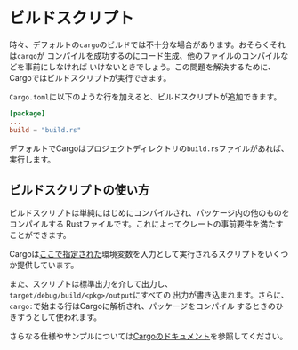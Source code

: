 # ビルドスクリプト

時々、デフォルトの`cargo`のビルドでは不十分な場合があります。おそらくそれは`cargo`が
コンパイルを成功するのにコード生成、他のファイルのコンパイルなどを事前にしなければ
いけないときでしょう。この問題を解決するために、Cargoではビルドスクリプトが実行できます。

`Cargo.toml`に以下のような行を加えると、ビルドスクリプトが追加できます。

```toml
[package]
...
build = "build.rs"
```

デフォルトでCargoはプロジェクトディレクトリの`build.rs`ファイルがあれば、
実行します。

## ビルドスクリプトの使い方

ビルドスクリプトは単純にはじめにコンパイルされ、パッケージ内の他のものをコンパイルする
Rustファイルです。これによってクレートの事前要件を満たすことができます。

Cargoは[ここで指定された][specified here]環境変数を入力として実行されるスクリプトをいくつか提供しています。

また、スクリプトは標準出力を介して出力し、`target/debug/build/<pkg>/output`にすべての
出力が書き込まれます。さらに、`cargo:`で始まる行はCargoに解析され、パッケージをコンパイル
するときのひきすうとして使われます。

さらなる仕様やサンプルについては[Cargoのドキュメント][cargo_specification]を参照してください。

[specified here]: https://doc.rust-lang.org/cargo/reference/environment-variables.html#environment-variables-cargo-sets-for-build-scripts

[cargo_specification]: https://doc.rust-lang.org/cargo/reference/build-scripts.html
